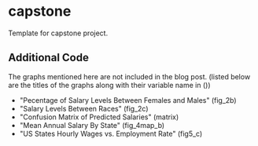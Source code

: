 # capstone
Template for capstone project.

## Additional Code

The graphs mentioned here are not included in the blog post.
(listed below are the titles of the graphs along with their variable name in ())

- "Pecentage of Salary Levels Between Females and Males" (fig_2b)
- "Salary Levels Between Races" (fig_2c)
- "Confusion Matrix of Predicted Salaries" (matrix)
- "Mean Annual Salary By State" (fig_4map_b)
- "US States Hourly Wages vs. Employment Rate" (fig5_c)
